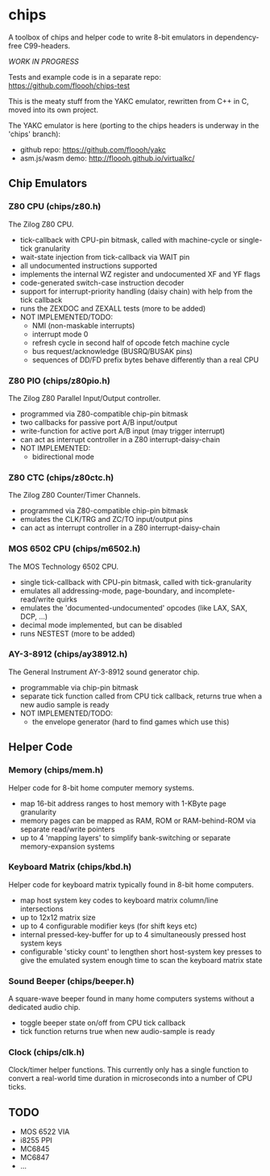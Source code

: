 # chips

A toolbox of chips and helper code to write 8-bit emulators in
dependency-free C99-headers.

*WORK IN PROGRESS*

Tests and example code is in a separate repo: https://github.com/floooh/chips-test

This is the meaty stuff from the YAKC emulator, rewritten from
C++ in C, moved into its own project.

The YAKC emulator is here (porting to the chips headers is underway in the 'chips' branch): 
- github repo: https://github.com/floooh/yakc
- asm.js/wasm demo: http://floooh.github.io/virtualkc/

## Chip Emulators

### Z80 CPU (chips/z80.h)

The Zilog Z80 CPU.

- tick-callback with CPU-pin bitmask, called with machine-cycle or single-tick granularity
- wait-state injection from tick-callback via WAIT pin
- all undocumented instructions supported
- implements the internal WZ register and undocumented XF and YF flags
- code-generated switch-case instruction decoder
- support for interrupt-priority handling (daisy chain) with help from the tick callback
- runs the ZEXDOC and ZEXALL tests (more to be added)
- NOT IMPLEMENTED/TODO:
    - NMI (non-maskable interrupts)
    - interrupt mode 0
    - refresh cycle in second half of opcode fetch machine cycle
    - bus request/acknowledge (BUSRQ/BUSAK pins)
    - sequences of DD/FD prefix bytes behave differently than a real CPU

### Z80 PIO (chips/z80pio.h)

The Zilog Z80 Parallel Input/Output controller.

- programmed via Z80-compatible chip-pin bitmask
- two callbacks for passive port A/B input/output
- write-function for active port A/B input (may trigger interrupt)
- can act as interrupt controller in a Z80 interrupt-daisy-chain
- NOT IMPLEMENTED:
    - bidirectional mode

### Z80 CTC (chips/z80ctc.h)

The Zilog Z80 Counter/Timer Channels.

- programmed via Z80-compatible chip-pin bitmask
- emulates the CLK/TRG and ZC/TO input/output pins
- can act as interrupt controller in a Z80 interrupt-daisy-chain

### MOS 6502 CPU (chips/m6502.h)

The MOS Technology 6502 CPU.

- single tick-callback with CPU-pin bitmask, called with tick-granularity
- emulates all addressing-mode, page-boundary, and incomplete-read/write quirks
- emulates the 'documented-undocumented' opcodes (like LAX, SAX, DCP, ...)
- decimal mode implemented, but can be disabled
- runs NESTEST (more to be added)

### AY-3-8912 (chips/ay38912.h)

The General Instrument AY-3-8912 sound generator chip.

- programmable via chip-pin bitmask
- separate tick function called from CPU tick callback, returns true when a new audio sample is ready
- NOT IMPLEMENTED/TODO:
    - the envelope generator (hard to find games which use this)

## Helper Code

### Memory (chips/mem.h)

Helper code for 8-bit home computer memory systems.

- map 16-bit address ranges to host memory with 1-KByte page granularity
- memory pages can be mapped as RAM, ROM or RAM-behind-ROM via separate read/write pointers
- up to 4 'mapping layers' to simplify bank-switching or separate memory-expansion systems

### Keyboard Matrix (chips/kbd.h)

Helper code for keyboard matrix typically found in 8-bit home computers.

- map host system key codes to keyboard matrix column/line intersections
- up to 12x12 matrix size
- up to 4 configurable modifier keys (for shift keys etc)
- internal pressed-key-buffer for up to 4 simultaneously pressed host system keys
- configurable 'sticky count' to lengthen short host-system key presses to give the emulated system enough time to scan the keyboard matrix state

### Sound Beeper (chips/beeper.h)

A square-wave beeper found in many home computers systems without a dedicated audio chip.

- toggle beeper state on/off from CPU tick callback
- tick function returns true when new audio-sample is ready

### Clock (chips/clk.h)

Clock/timer helper functions. This currently only has a single function to convert a real-world time duration in microseconds into a number of CPU ticks.

## TODO

- MOS 6522 VIA
- i8255 PPI
- MC6845
- MC6847
- ...